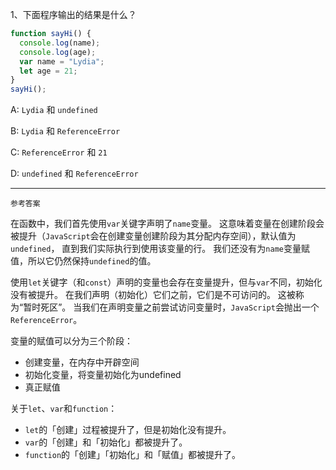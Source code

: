 1、下面程序输出的结果是什么？
```javascript
function sayHi() {
  console.log(name);
  console.log(age);
  var name = "Lydia";
  let age = 21;
}
sayHi();
```

A: ```Lydia``` 和 ```undefined```

B: ```Lydia``` 和 ```ReferenceError```

C: ```ReferenceError``` 和 ```21```

D: ```undefined``` 和 ```ReferenceError```

------
```参考答案```


在函数中，我们首先使用```var```关键字声明了```name```变量。 
这意味着变量在创建阶段会被提升（```JavaScript```会在创建变量创建阶段为其分配内存空间），默认值为```undefined```，
直到我们实际执行到使用该变量的行。 我们还没有为```name```变量赋值，所以它仍然保持```undefined```的值。

使用```let```关键字（和```const```）声明的变量也会存在变量提升，但与```var```不同，初始化没有被提升。 在我们声明（初始化）它们之前，它们是不可访问的。 这被称为“暂时死区”。 
当我们在声明变量之前尝试访问变量时，```JavaScript```会抛出一个```ReferenceError```。


变量的赋值可以分为三个阶段：

* 创建变量，在内存中开辟空间
* 初始化变量，将变量初始化为undefined
* 真正赋值

关于```let```、```var```和```function```：

* ```let```的「创建」过程被提升了，但是初始化没有提升。
* ```var```的「创建」和「初始化」都被提升了。
* ```function```的「创建」「初始化」和「赋值」都被提升了。